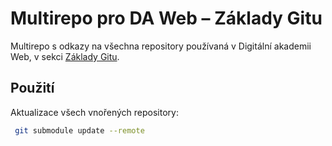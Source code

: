 # Multirepo pro DA Web – Základy Gitu

Multirepo s odkazy na všechna repository používaná v Digitální akademii Web, v sekci [Základy Gitu](https://kodim.cz/czechitas/daweb/zaklady-gitu).

## Použití

Aktualizace všech vnořených repository:
```sh
 git submodule update --remote
```
